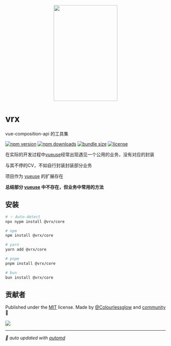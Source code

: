<p align="center">
<img src="https://vrx-vue.github.io/vrx/favicon.svg" width="200" height="300">
</p>

# vrx

vue-composition-api 的工具集

<!-- automd:badges color="green" license licenseBranch name="@vrx/core"  bundlephobia packagephobia -->

[![npm version](https://img.shields.io/npm/v/@vrx/core?color=green)](https://npmjs.com/package/@vrx/core)
[![npm downloads](https://img.shields.io/npm/dm/@vrx/core?color=green)](https://npmjs.com/package/@vrx/core)
[![bundle size](https://img.shields.io/bundlephobia/minzip/@vrx/core?color=green)](https://bundlephobia.com/package/@vrx/core)
[![license](https://img.shields.io/github/license/vrx-vue/vrx?color=green)](https://github.com/vrx-vue/vrx/blob/true/LICENSE)

<!-- /automd -->

在实际的开发过程中[vueuse](https://vueuse.org/)经常出现遇见一个公用的业务，没有对应的封装

与其不停的CV，不如自行封装封装部分业务

项目作为 [vueuse](https://vueuse.org/) 的扩展存在

**总结部分 [vueuse](https://vueuse.org/) 中不存在，但业务中常用的方法**

## 安装

<!-- automd:pm-install name="@vrx/core" -->

```sh
# ✨ Auto-detect
npx nypm install @vrx/core

# npm
npm install @vrx/core

# yarn
yarn add @vrx/core

# pnpm
pnpm install @vrx/core

# bun
bun install @vrx/core
```

<!-- /automd -->

## 贡献者
<!-- automd:contributors author="Colourlessglow" license="MIT" -->

Published under the [MIT](https://github.com/vrx-vue/vrx/blob/main/LICENSE) license.
Made by [@Colourlessglow](https://github.com/Colourlessglow) and [community](https://github.com/vrx-vue/vrx/graphs/contributors) 💛
<br><br>
<a href="https://github.com/vrx-vue/vrx/graphs/contributors">
<img src="https://contrib.rocks/image?repo=vrx-vue/vrx" />
</a>

<!-- /automd -->

<!-- automd:with-automd -->

---

_🤖 auto updated with [automd](https://automd.unjs.io)_

<!-- /automd -->
